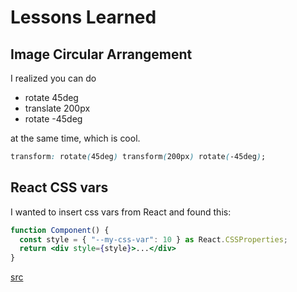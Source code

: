 # Lessons Learned

## Image Circular Arrangement

I realized you can do

- rotate 45deg
- translate 200px
- rotate -45deg

at the same time, which is cool.

```css
transform: rotate(45deg) transform(200px) rotate(-45deg);
```

## React CSS vars

I wanted to insert css vars from React and found this:

```jsx
function Component() {
  const style = { "--my-css-var": 10 } as React.CSSProperties;
  return <div style={style}>...</div>
}
```

[src](https://stackoverflow.com/questions/52005083/how-to-define-css-variables-in-style-attribute-in-react-and-typescript)
